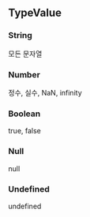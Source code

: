 TypeValue
---------
### String 
  모든 문자열

### Number
  정수, 실수, NaN, infinity

### Boolean
  true, false

### Null
  null

### Undefined
  undefined
